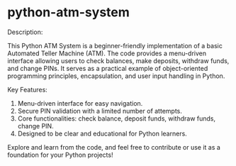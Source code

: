 # python-atm-system

Description:

This Python ATM System is a beginner-friendly implementation of a basic Automated Teller Machine (ATM). The code provides a menu-driven interface allowing users to check balances, make deposits, withdraw funds, and change PINs. It serves as a practical example of object-oriented programming principles, encapsulation, and user input handling in Python.

Key Features:

1. Menu-driven interface for easy navigation.
2. Secure PIN validation with a limited number of attempts.
3. Core functionalities: check balance, deposit funds, withdraw funds, change PIN.
4. Designed to be clear and educational for Python learners.





Explore and learn from the code, and feel free to contribute or use it as a foundation for your Python projects!
